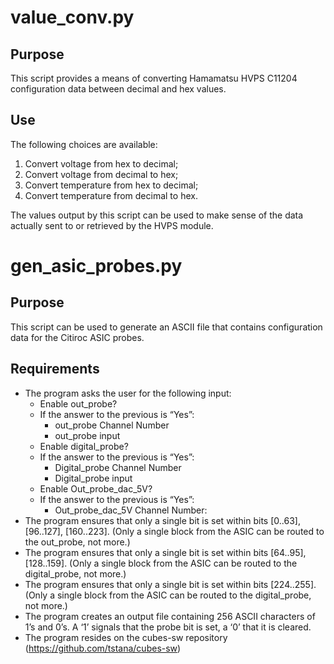 # value_conv.py

## Purpose

This script provides a means of converting Hamamatsu HVPS C11204 configuration
data between decimal and hex values.

## Use

The following choices are available:

1. Convert voltage from hex to decimal;
2. Convert voltage from decimal to hex;
3. Convert temperature from hex to decimal;
4. Convert temperature from decimal to hex.

The values output by this script can be used to make sense of the data actually
sent to or retrieved by the HVPS module.

# gen_asic_probes.py

## Purpose

This script can be used to generate an ASCII file that contains configuration
data for the Citiroc ASIC probes.

## Requirements

-	The program asks the user for the following input:
    - Enable out_probe?
    - If the answer to the previous is “Yes”:
        - out_probe Channel Number
        - out_probe input
    - Enable digital_probe?
    - If the answer to the previous is “Yes”:
        - Digital_probe Channel Number
        - Digital_probe input
    - Enable Out_probe_dac_5V?
    - If the answer to the previous is “Yes”:
        - Out_probe_dac_5V Channel Number:
- The program ensures that only a single bit is set within bits [0..63],
[96..127], [160..223].
(Only a single block from the ASIC can be routed to the out_probe, not more.)
- The program ensures that only a single bit is set within bits [64..95],
[128..159]. (Only a single block from the ASIC can be routed to the
digital_probe, not more.)
- The program ensures that only a single bit is set within bits [224..255].
(Only a single block from the ASIC can be routed to the digital_probe, not more.)
- The program creates an output file containing 256 ASCII characters of 1’s and
0’s. A ‘1’ signals that the probe bit is set, a ‘0’ that it is cleared.
- The program resides on the cubes-sw repository (https://github.com/tstana/cubes-sw)
